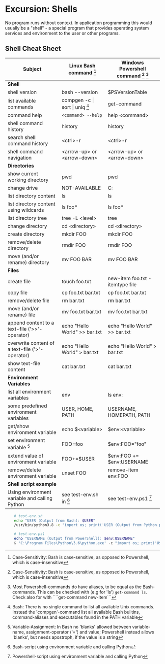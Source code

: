 # Excursion: Shells

No program runs without context. In application programming this would usually
be a "shell" - a special program that provides operating system services and
environment to the user or other programs.



## Shell Cheat Sheet

| Subject                                         | Linux Bash command [^1]         | Windows Powershell command [^1] [^2] |
| ----------------------------------------------- | ------------------------------- | ------------------------------------ |
| **Shell**                                       |                                 |                                      |
| shell version                                   | bash --version                  | $PSVersionTable                      |
| list available commands                         | compgen -c \| sort \| uniq [^3] | get-command                          |
| command help                                    | `<command> --help`              | help \<command>                      |
| shell command history                           | history                         | history                              |
| search shell command history                    | \<ctrl>-r                       | \<ctrl>-r                            |
| shell command navigation                        | \<arrow-up> or \<arrow-down>    | \<arrow-up> or \<arrow-down>         |
| **Directories**                                 |                                 |                                      |
| show current working directory                  | pwd                             | pwd                                  |
| change drive                                    | NOT-AVAILABLE                   | C:                                   |
| list directory content                          | ls                              | ls                                   |
| list directory content using wildcards          | ls foo*                         | ls foo*                              |
| list directory tree                             | tree -L \<level>                | tree                                 |
| change directory                                | cd \<directory>                 | cd \<directory>                      |
| create directory                                | mkdir FOO                       | mkdir FOO                            |
| remove/delete directory                         | rmdir FOO                       | rmdir FOO                            |
| move (and/or rename) directory                  | mv FOO BAR                      | mv FOO BAR                           |
| **Files**                                       |                                 |                                      |
| create file                                     | touch foo.txt                   | new-item foo.txt -itemtype file      |
| copy file                                       | cp foo.txt bar.txt              | cp foo.txt bar.txt                   |
| remove/delete file                              | rm bar.txt                      | rm bar.txt                           |
| move (and/or rename) file                       | mv foo.txt bar.txt              | mv foo.txt bar.txt                   |
| append content to a text-file ('>>'-operator)   | echo "Hello World" >> bar.txt   | echo "Hello World" >> bar.txt        |
| overwrite content of a text-file ('>'-operator) | echo "Hello World" > bar.txt    | echo "Hello World" > bar.txt         |
| show text-file content                          | cat bar.txt                     | cat bar.txt                          |
| **Environment Variables**                       |                                 |                                      |
| list all environment variables                  | env                             | ls env:                              | 
| some predefined environment variables           | USER, HOME, PATH                | USERNAME, HOMEPATH, PATH             |
| get/show environment variable                   | echo $\<variable>               | $env:\<variable>                     |
| set environment variable  [^4]                  | FOO=foo                         | $env:FOO="foo"                       |
| extend value of environment variable            | FOO+=$USER                      | $env:FOO += $env:USERNAME            |
| remove/delete environment variable              | unset FOO                       | remove-item env:FOO                  |
| **Shell script example**                        |                                 |                                      |
| Using environment variable and calling Python   | see test-env.sh in [^5]         | see test-env.ps1 [^6]                |



[^1]: Case-Sensitivity: Bash is case-sensitive, as opposed to Powershell, which is case-insensitive
[^2]: Most Powershell-commands do have aliases, to be equal as the Bash-commands. This can be checked with (e.g for 'ls') ```get-command ls```. Check also for with ````get-command new-item``` 
[^3]: Bash: There is no single command to list all avaliable Unix commands. Instead the 'compgen'-command list all available Bash builtins, command-aliases and executables found in the PATH variable
[^4]: Variable-Assignment: In Bash no 'blanks' allowed between variable-name, assignment-operator ('=') and value; Powershell instead allows 'blanks', but needs apostroph, if the value is a string
[^5]: Bash-script using environment variable and calling Python

```bash
    # test-env.sh
    echo "USER (Output from Bash): $USER"
    /usr/bin/python3.8 -c "import os; print('USER (Output from Python provided by Bash): $USER'); print('USER (Output from Python resolved from Python): {}'.format(os.environ['USER']))"
```

[^6]: Powershell-script using environment variable and calling Python

```powershell
    # test-env.ps1
    echo "USERNAME (Output from PowerShell): $env:USERNAME"
    & 'C:\Program Files\Python\3.6\python.exe' -c "import os; print('USERNAME (Output from Python provided from Powershell): $env:USERNAME'); print('USERNAME (Output from Python resolved from Python): {}'.format(os.environ['USERNAME']))"
```




